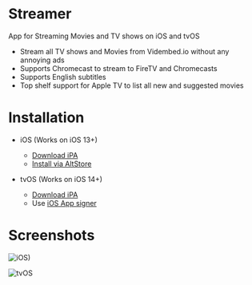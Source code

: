 # Streamer
App for Streaming Movies and TV shows on iOS and tvOS

- Stream all TV shows and Movies from Vidembed.io without any annoying ads
- Supports Chromecast to stream to FireTV and Chromecasts
- Supports English subtitles
- Top shelf support for Apple TV to list all new and suggested movies

# Installation 

- iOS (Works on iOS 13+)
  - [Download iPA](https://github.com/StreamerApp/Streamer/releases/latest/download/Streamer-iOS.ipa)
  - [Install via AltStore](https://spx.vercel.app/1/altstore%3A%2F%2Finstall%3Furl%3Dhttps%253A%2F%2Fgitreleases.dev%2Fgh%2FStreamerApp%2FStreamer%2Flatest%2FStreamer-iOS.ipa)

- tvOS (Works on iOS 14+)
  - [Download iPA](https://github.com/StreamerApp/Streamer/releases/latest/download/Streamer-tvOS.ipa)
  - Use [iOS App signer](https://www.iosappsigner.com/)


# Screenshots
![iOS)](https://user-images.githubusercontent.com/96978272/147875665-51f1182d-7f4a-4811-acd8-f1b8e00d35b0.jpg)

![tvOS](https://user-images.githubusercontent.com/96978272/147875695-2ddf2012-9b23-4b08-b95f-da9c724715c4.jpg)
